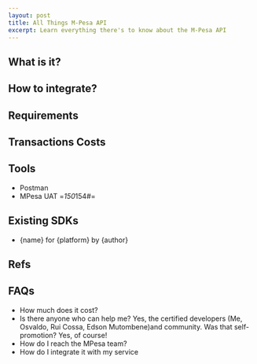 ```yaml
---
layout: post
title: All Things M-Pesa API
excerpt: Learn everything there's to know about the M-Pesa API
---
```


## What is it?

## How to integrate?

## Requirements

## Transactions Costs

## Tools

- Postman
- MPesa UAT =*150*154#=

## Existing SDKs

- {name} for {platform} by {author}

## Refs

## FAQs

- How much does it cost?
- Is there anyone who can help me?
Yes, the certified developers (Me, Osvaldo, Rui Cossa, Edson Mutombene)and community. Was that self-promotion? Yes, of course!
- How do I reach the MPesa team?
- How do I integrate it with my service
